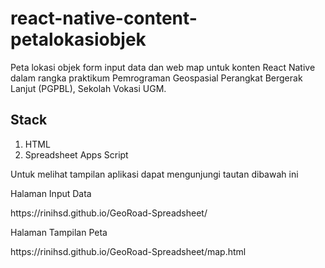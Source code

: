# react-native-content-petalokasiobjek

Peta lokasi objek form input data dan web map untuk konten React Native dalam rangka praktikum Pemrograman Geospasial Perangkat Bergerak Lanjut (PGPBL), Sekolah Vokasi UGM.

## Stack
1. HTML
2. Spreadsheet Apps Script

<p> Untuk melihat tampilan aplikasi dapat mengunjungi tautan dibawah ini</p>
<p>Halaman Input Data</p>
https://rinihsd.github.io/GeoRoad-Spreadsheet/
<p>Halaman Tampilan Peta</p>
https://rinihsd.github.io/GeoRoad-Spreadsheet/map.html
